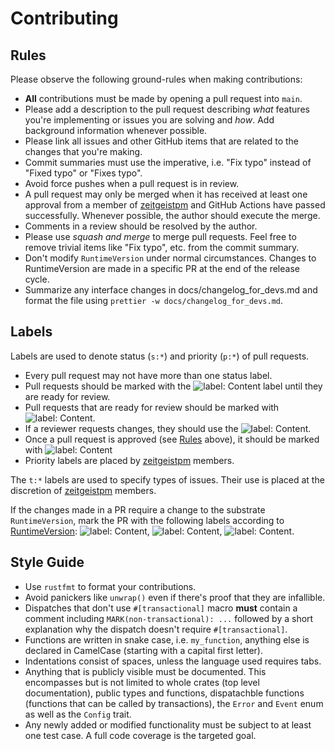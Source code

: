 # Contributing

## Rules

Please observe the following ground-rules when making contributions:

- **All** contributions must be made by opening a pull request into `main`.
- Please add a description to the pull request describing _what_ features you're
  implementing or issues you are solving and _how_. Add background information
  whenever possible.
- Please link all issues and other GitHub items that are related to the changes
  that you're making.
- Commit summaries must use the imperative, i.e. "Fix typo" instead of "Fixed
  typo" or "Fixes typo".
- Avoid force pushes when a pull request is in review.
- A pull request may only be merged when it has received at least one approval
  from a member of [zeitgeistpm] and GitHub Actions have passed successfully.
  Whenever possible, the author should execute the merge.
- Comments in a review should be resolved by the author.
- Please use _squash and merge_ to merge pull requests. Feel free to remove
  trivial items like "Fix typo", etc. from the commit summary.
- Don't modify `RuntimeVersion` under normal circumstances. Changes to
  RuntimeVersion are made in a specific PR at the end of the release cycle.
- Summarize any interface changes in docs/changelog_for_devs.md and format the
  file using `prettier -w docs/changelog_for_devs.md`.

## Labels

Labels are used to denote status (`s:*`) and priority (`p:*`) of pull requests.

- Every pull request may not have more than one status label.
- Pull requests should be marked with the
  ![label: Content](https://img.shields.io/github/labels/zeitgeistpm/zeitgeist/s:in-progress)
  label until they are ready for review.
- Pull requests that are ready for review should be marked with
  ![label: Content](https://img.shields.io/github/labels/zeitgeistpm/zeitgeist/s:review-needed).
- If a reviewer requests changes, they should use the
  ![label: Content](https://img.shields.io/github/labels/zeitgeistpm/zeitgeist/s:revision-needed).
- Once a pull request is approved (see [Rules] above), it should be marked with
  ![label: Content](https://img.shields.io/github/labels/zeitgeistpm/zeitgeist/s:accepted)
- Priority labels are placed by [zeitgeistpm] members.

The `t:*` labels are used to specify types of issues. Their use is placed at the
discretion of [zeitgeistpm] members.

If the changes made in a PR require a change to the substrate `RuntimeVersion`,
mark the PR with the following labels according to
[RuntimeVersion](https://docs.rs/sp-version/latest/sp_version/struct.RuntimeVersion.html):
![label: Content](https://img.shields.io/github/labels/zeitgeistpm/zeitgeist/i:authorship-interface-changed%20:warning:),
![label: Content](https://img.shields.io/github/labels/zeitgeistpm/zeitgeist/i:spec-changed%20:warning:),
![label: Content](https://img.shields.io/github/labels/zeitgeistpm/zeitgeist/i:transactions-changed%20:warning:).

## Style Guide

- Use `rustfmt` to format your contributions.
- Avoid panickers like `unwrap()` even if there's proof that they are infallible.
- Dispatches that don't use `#[transactional]` macro **must** contain a comment
  including `MARK(non-transactional): ...` followed by a short explanation why
  the dispatch doesn't require `#[transactional]`.
- Functions are written in snake case, i.e. `my_function`, anything else is
  declared in CamelCase (starting with a capital first letter).
- Indentations consist of spaces, unless the language used requires tabs.
- Anything that is publicly visible must be documented. This encompasses but is
  not limited to whole crates (top level documentation), public types and
  functions, dispatachble functions (functions that can be called by
  transactions), the `Error` and `Event` enum as well as the `Config` trait.
- Any newly added or modified functionality must be subject to at least one test
  case. A full code coverage is the targeted goal.

[rules]: #Rules
[zeitgeistpm]: https://github.com/zeitgeistpm
